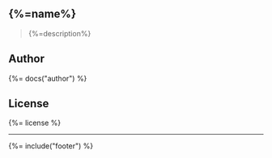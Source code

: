 ## {%=name%}
> {%=description%}

## Author
{%= docs("author") %}

## License
{%= license %}

***

{%= include("footer") %}

